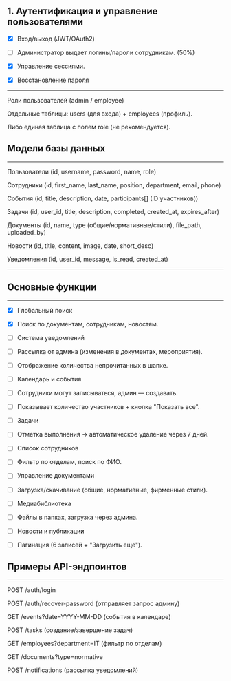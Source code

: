 ## 1. Аутентификация и управление пользователями
- [x] Вход/выход (JWT/OAuth2)

- [ ] Администратор выдает логины/пароли сотрудникам. (50%)

- [x] Управление сессиями.

- [x] Восстановление пароля

--- 
Роли пользователей (admin / employee)

Отдельные таблицы: users (для входа) + employees (профиль).

Либо единая таблица с полем role (не рекомендуется).

## Модели базы данных

--- 
Пользователи (id, username, password, name, role)

Сотрудники (id, first_name, last_name, position, department, email, phone)

События (id, title, description, date, participants[] (ID участников))

Задачи (id, user_id, title, description, completed, created_at, expires_after)

Документы (id, name, type (общие/нормативные/стили), file_path, uploaded_by)

Новости (id, title, content, image, date, short_desc)

Уведомления (id, user_id, message, is_read, created_at)

--- 

## Основные функции

--- 

- [x] Глобальный поиск

- [x] Поиск по документам, сотрудникам, новостям.

- [ ] Система уведомлений

- [ ] Рассылка от админа (изменения в документах, мероприятия).

- [ ] Отображение количества непрочитанных в шапке.

- [ ] Календарь и события

- [ ] Сотрудники могут записываться, админ — создавать.

- [ ] Показывает количество участников + кнопка "Показать все".

- [ ] Задачи

- [ ] Отметка выполнения → автоматическое удаление через 7 дней.

- [ ] Список сотрудников

- [ ] Фильтр по отделам, поиск по ФИО.

- [ ] Управление документами

- [ ] Загрузка/скачивание (общие, нормативные, фирменные стили).

- [ ] Медиабиблиотека

- [ ] Файлы в папках, загрузка через админа.

- [ ] Новости и публикации

- [ ] Пагинация (6 записей + "Загрузить еще").

## Примеры API-эндпоинтов

--- 
POST /auth/login

POST /auth/recover-password (отправляет запрос админу)

GET /events?date=YYYY-MM-DD (события в календаре)

POST /tasks (создание/завершение задач)

GET /employees?department=IT (фильтр по отделам)

GET /documents?type=normative

POST /notifications (рассылка уведомлений)
